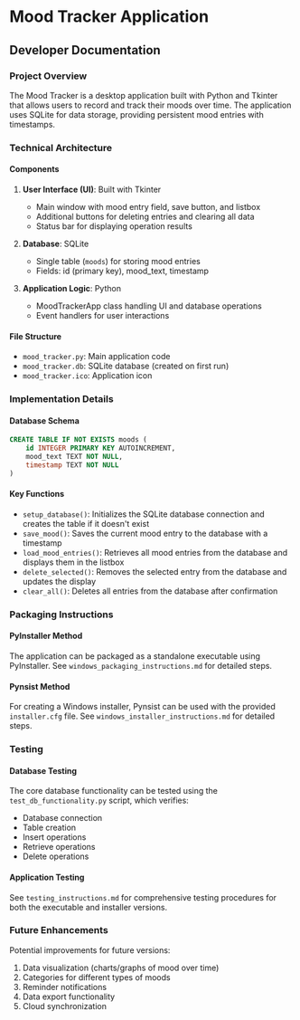 # Mood Tracker Application
## Developer Documentation

### Project Overview
The Mood Tracker is a desktop application built with Python and Tkinter that allows users to record and track their moods over time. The application uses SQLite for data storage, providing persistent mood entries with timestamps.

### Technical Architecture

#### Components
1. **User Interface (UI)**: Built with Tkinter
   - Main window with mood entry field, save button, and listbox
   - Additional buttons for deleting entries and clearing all data
   - Status bar for displaying operation results

2. **Database**: SQLite
   - Single table (`moods`) for storing mood entries
   - Fields: id (primary key), mood_text, timestamp

3. **Application Logic**: Python
   - MoodTrackerApp class handling UI and database operations
   - Event handlers for user interactions

#### File Structure
- `mood_tracker.py`: Main application code
- `mood_tracker.db`: SQLite database (created on first run)
- `mood_tracker.ico`: Application icon

### Implementation Details

#### Database Schema
```sql
CREATE TABLE IF NOT EXISTS moods (
    id INTEGER PRIMARY KEY AUTOINCREMENT,
    mood_text TEXT NOT NULL,
    timestamp TEXT NOT NULL
)
```

#### Key Functions
- `setup_database()`: Initializes the SQLite database connection and creates the table if it doesn't exist
- `save_mood()`: Saves the current mood entry to the database with a timestamp
- `load_mood_entries()`: Retrieves all mood entries from the database and displays them in the listbox
- `delete_selected()`: Removes the selected entry from the database and updates the display
- `clear_all()`: Deletes all entries from the database after confirmation

### Packaging Instructions

#### PyInstaller Method
The application can be packaged as a standalone executable using PyInstaller. See `windows_packaging_instructions.md` for detailed steps.

#### Pynsist Method
For creating a Windows installer, Pynsist can be used with the provided `installer.cfg` file. See `windows_installer_instructions.md` for detailed steps.

### Testing

#### Database Testing
The core database functionality can be tested using the `test_db_functionality.py` script, which verifies:
- Database connection
- Table creation
- Insert operations
- Retrieve operations
- Delete operations

#### Application Testing
See `testing_instructions.md` for comprehensive testing procedures for both the executable and installer versions.

### Future Enhancements
Potential improvements for future versions:
1. Data visualization (charts/graphs of mood over time)
2. Categories for different types of moods
3. Reminder notifications
4. Data export functionality
5. Cloud synchronization
